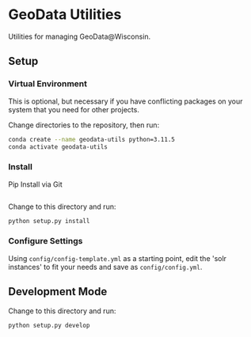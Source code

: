 # GeoData Utilities

Utilities for managing GeoData@Wisconsin.


## Setup

### Virtual Environment

This is optional, but necessary if you have conflicting packages on your system that you need for other projects.

Change directories to the repository, then run:

```bash
conda create --name geodata-utils python=3.11.5
conda activate geodata-utils
```

### Install

Pip Install via Git
```bash

```

Change to this directory and run:

```bash
python setup.py install
```

### Configure Settings

Using `config/config-template.yml` as a starting point, edit the 'solr instances' to fit your needs and save as `config/config.yml`.

## Development Mode

Change to this directory and run:

```bash
python setup.py develop
```